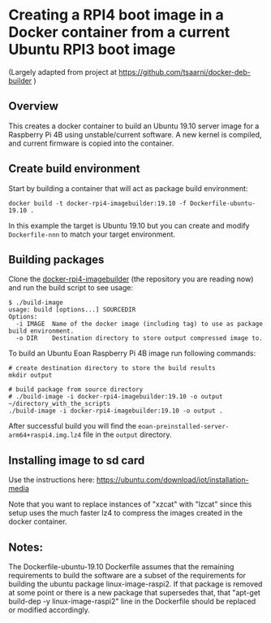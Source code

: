 
# Creating a RPI4 boot image in a Docker container from a current Ubuntu RPI3 boot image

(Largely adapted from project at https://github.com/tsaarni/docker-deb-builder )

## Overview

This creates a docker container to build an Ubuntu 19.10 server image for a Raspberry Pi 4B using unstable/current software.
A new kernel is compiled, and current firmware is copied into the container.

## Create build environment

Start by building a container that will act as package build environment:

    docker build -t docker-rpi4-imagebuilder:19.10 -f Dockerfile-ubuntu-19.10 .

In this example the target is Ubuntu 19.10 but you can create and
modify `Dockerfile-nnn` to match your target environment.

## Building packages

Clone the
[docker-rpi4-imagebuilder](https://github.com/satmandu/docker-rpi4-imagebuilder)
(the repository you are reading now) and run the build script to see
usage:

    $ ./build-image
    usage: build [options...] SOURCEDIR
    Options:
      -i IMAGE  Name of the docker image (including tag) to use as package build environment.
      -o DIR    Destination directory to store output compressed image to.

To build an Ubuntu Eoan Raspberry Pi 4B image run following commands:

    # create destination directory to store the build results
    mkdir output

    # build package from source directory
    # ./build-image -i docker-rpi4-imagebuilder:19.10 -o output ~/directory_with_the_scripts
    ./build-image -i docker-rpi4-imagebuilder:19.10 -o output .



After successful build you will find the `eoan-preinstalled-server-arm64+raspi4.img.lz4` file in the `output`
directory.

## Installing image to sd card

Use the instructions here: https://ubuntu.com/download/iot/installation-media

Note that you want to replace instances of "xzcat" with "lzcat" since this setup uses the much faster lz4 to compress the images created in the docker container.

## Notes:

The Dockerfile-ubuntu-19.10 Dockerfile assumes that the remaining requirements to build the software are a subset of the requirements for building the ubuntu package linux-image-raspi2. If that package is removed at some point or there is a new package that supersedes that, that "apt-get build-dep -y linux-image-raspi2" line in the Dockerfile should be replaced or modified accordingly.
